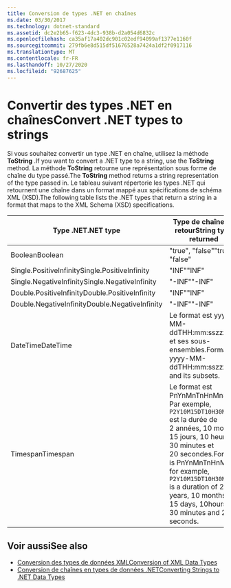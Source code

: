```yaml
---
title: Conversion de types .NET en chaînes
ms.date: 03/30/2017
ms.technology: dotnet-standard
ms.assetid: dc2e2b65-f623-4dc3-938b-d2a054d6832c
ms.openlocfilehash: ca35af17a402dc901c02edf94099af1377e1160f
ms.sourcegitcommit: 279fb6e8d515df51676528a7424a1df2f0917116
ms.translationtype: MT
ms.contentlocale: fr-FR
ms.lasthandoff: 10/27/2020
ms.locfileid: "92687625"
---
```

# <a name="convert-net-types-to-strings"></a><span data-ttu-id="a5e73-102">Convertir des types .NET en chaînes</span><span class="sxs-lookup"><span data-stu-id="a5e73-102">Convert .NET types to strings</span></span>

<span data-ttu-id="a5e73-103">Si vous souhaitez convertir un type .NET en chaîne, utilisez la méthode **ToString** .</span><span class="sxs-lookup"><span data-stu-id="a5e73-103">If you want to convert a .NET type to a string, use the **ToString** method.</span></span> <span data-ttu-id="a5e73-104">La méthode **ToString** retourne une représentation sous forme de chaîne du type passé.</span><span class="sxs-lookup"><span data-stu-id="a5e73-104">The **ToString** method returns a string representation of the type passed in.</span></span> <span data-ttu-id="a5e73-105">Le tableau suivant répertorie les types .NET qui retournent une chaîne dans un format mappé aux spécifications de schéma XML (XSD).</span><span class="sxs-lookup"><span data-stu-id="a5e73-105">The following table lists the .NET types that return a string in a format that maps to the XML Schema (XSD) specifications.</span></span>  
  
|<span data-ttu-id="a5e73-106">Type .NET</span><span class="sxs-lookup"><span data-stu-id="a5e73-106">.NET type</span></span>|<span data-ttu-id="a5e73-107">Type de chaîne de retour</span><span class="sxs-lookup"><span data-stu-id="a5e73-107">String type returned</span></span>|  
|-------------------------|--------------------------|  
|<span data-ttu-id="a5e73-108">Boolean</span><span class="sxs-lookup"><span data-stu-id="a5e73-108">Boolean</span></span>|<span data-ttu-id="a5e73-109">"true", "false"</span><span class="sxs-lookup"><span data-stu-id="a5e73-109">"true", "false"</span></span>|  
|<span data-ttu-id="a5e73-110">Single.PositiveInfinity</span><span class="sxs-lookup"><span data-stu-id="a5e73-110">Single.PositiveInfinity</span></span>|<span data-ttu-id="a5e73-111">"INF"</span><span class="sxs-lookup"><span data-stu-id="a5e73-111">"INF"</span></span>|  
|<span data-ttu-id="a5e73-112">Single.NegativeInfinity</span><span class="sxs-lookup"><span data-stu-id="a5e73-112">Single.NegativeInfinity</span></span>|<span data-ttu-id="a5e73-113">"-INF"</span><span class="sxs-lookup"><span data-stu-id="a5e73-113">"-INF"</span></span>|  
|<span data-ttu-id="a5e73-114">Double.PositiveInfinity</span><span class="sxs-lookup"><span data-stu-id="a5e73-114">Double.PositiveInfinity</span></span>|<span data-ttu-id="a5e73-115">"INF"</span><span class="sxs-lookup"><span data-stu-id="a5e73-115">"INF"</span></span>|  
|<span data-ttu-id="a5e73-116">Double.NegativeInfinity</span><span class="sxs-lookup"><span data-stu-id="a5e73-116">Double.NegativeInfinity</span></span>|<span data-ttu-id="a5e73-117">"-INF"</span><span class="sxs-lookup"><span data-stu-id="a5e73-117">"-INF"</span></span>|  
|<span data-ttu-id="a5e73-118">DateTime</span><span class="sxs-lookup"><span data-stu-id="a5e73-118">DateTime</span></span>|<span data-ttu-id="a5e73-119">Le format est yyyy-MM-ddTHH:mm:sszzzzzz et ses sous-ensembles.</span><span class="sxs-lookup"><span data-stu-id="a5e73-119">Format is yyyy-MM-ddTHH:mm:sszzzzzz and its subsets.</span></span>|  
|<span data-ttu-id="a5e73-120">Timespan</span><span class="sxs-lookup"><span data-stu-id="a5e73-120">Timespan</span></span>|<span data-ttu-id="a5e73-121">Le format est PnYnMnTnHnMnS. Par exemple, `P2Y10M15DT10H30M20S` est la durée de 2 années, 10 mois, 15 jours, 10 heures, 30 minutes et 20 secondes.</span><span class="sxs-lookup"><span data-stu-id="a5e73-121">Format is PnYnMnTnHnMnS, for example, `P2Y10M15DT10H30M20S` is a duration of 2 years, 10 months, 15 days, 10hours, 30 minutes and 20 seconds.</span></span>|  
  
## <a name="see-also"></a><span data-ttu-id="a5e73-122">Voir aussi</span><span class="sxs-lookup"><span data-stu-id="a5e73-122">See also</span></span>

- [<span data-ttu-id="a5e73-123">Conversion des types de données XML</span><span class="sxs-lookup"><span data-stu-id="a5e73-123">Conversion of XML Data Types</span></span>](conversion-of-xml-data-types.md)
- [<span data-ttu-id="a5e73-124">Conversion de chaînes en types de données .NET</span><span class="sxs-lookup"><span data-stu-id="a5e73-124">Converting Strings to .NET Data Types</span></span>](converting-strings-to-dotnet-data-types.md)
